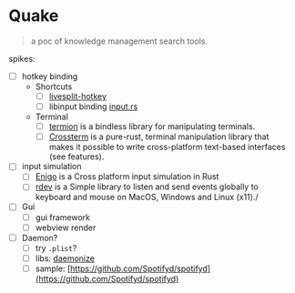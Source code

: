 # Quake

> a poc of knowledge management search tools.


spikes:

- [ ] hotkey binding
  - Shortcuts
    - [ ] [livesplit-hotkey](https://github.com/LiveSplit/livesplit-core/tree/master/crates/livesplit-hotkey)
    - [ ] libinput binding [input.rs](https://github.com/Smithay/input.rs)
  - Terminal
    - [ ] [termion](https://crates.io/crates/termion) is a bindless library for manipulating terminals.
    - [ ] [Crossterm](https://github.com/crossterm-rs/crossterm) is a pure-rust, terminal manipulation library that makes it possible to write cross-platform text-based interfaces (see features).
- [ ] input simulation
  - [ ] [Enigo](https://github.com/Enigo-rs/Enigo) is a  Cross platform input simulation in Rust 
  - [ ] [rdev](https://github.com/Narsil/rdev) is a Simple library to listen and send events globally to keyboard and mouse on MacOS, Windows and Linux (x11)./
- [ ] Gui
  - [ ] gui framework 
  - [ ] webview render
- [ ] Daemon? 
  - [ ] try `.plist`?
  - [ ] libs: [daemonize](https://github.com/knsd/daemonize)
  - [ ] sample: [https://github.com/Spotifyd/spotifyd](https://github.com/Spotifyd/spotifyd)
